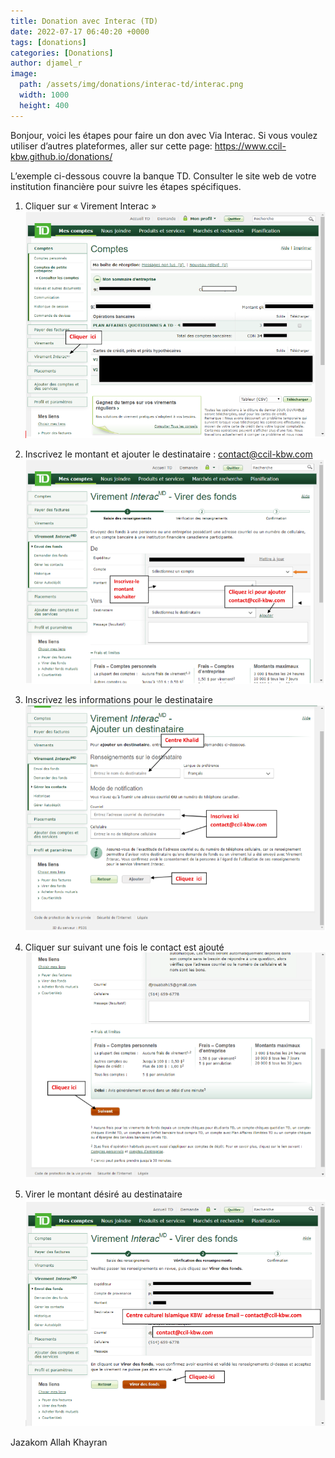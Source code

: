 ```yaml
---
title: Donation avec Interac (TD)
date: 2022-07-17 06:40:20 +0000
tags: [donations]
categories: [Donations]
author: djamel_r
image:
  path: /assets/img/donations/interac-td/interac.png
  width: 1000
  height: 400
---
```


Bonjour, voici les étapes pour faire un don avec Via Interac. Si vous voulez utiliser d’autres plateformes, aller sur cette page: https://www.ccil-kbw.github.io/donations/

L’exemple ci-dessous couvre la banque TD. Consulter le site web de votre institution financière pour suivre les étapes spécifiques.

1. Cliquer sur « Virement Interac »
![Comptes](/assets/img/donations/interac-td/01-comptes.webp)

2. Inscrivez le montant et ajouter le destinataire : contact@ccil-kbw.com
![Virer des Fonds](/assets/img/donations/interac-td/02-virer-des-fonds.webp)

3. Inscrivez les informations pour le destinataire
![Ajouter un destinataire](/assets/img/donations/interac-td/03-ajouter-un-destinataire.webp)

4. Cliquer sur suivant une fois le contact est ajouté
![Contact Ajouté](/assets/img/donations/interac-td/04-contact-ajoute-suivant.webp)

5. Virer le montant désiré au destinataire
![Montant Désiré](/assets/img/donations/interac-td/05-montant-desire.webp)

Jazakom Allah Khayran
